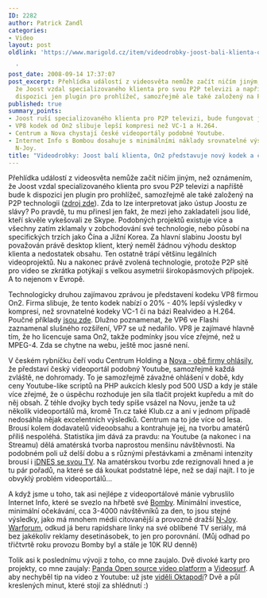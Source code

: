 ```yaml
---
ID: 2282
author: Patrick Zandl
categories:
- Video
layout: post
oldlink: 'https://www.marigold.cz/item/videodrobky-joost-bali-klienta-on2-predstavuje-novy-kodek-a-ceske-videomameni

  '
post_date: 2008-09-14 17:37:07
post_excerpt: Přehlídka událostí z videosvěta nemůže začít ničím jiným, než oznámením,
  že Joost vzdal specializovaného klienta pro svou P2P televizi a napříště bude k
  dispozici jen plugin pro prohlížeč, samozřejmě ale také založený na P2P technologii.
published: true
summary_points:
- Joost ruší specializovaného klienta pro P2P televizi, bude fungovat jen plugin.
- VP8 kodek od On2 slibuje lepší kompresi než VC-1 a H.264.
- Centrum a Nova chystají české videoportály podobné Youtube.
- Internet Info s Bombou dosahuje s minimálními náklady srovnatelné výsledky jako
  N-Joy.
title: "Videodrobky: Joost balí klienta, On2 představuje nový kodek a české videomámení"
---
```


Přehlídka událostí z videosvěta nemůže začít ničím jiným, než oznámením, že Joost vzdal specializovaného klienta pro svou P2P televizi a napříště bude k dispozici jen plugin pro prohlížeč, samozřejmě ale také založený na P2P technologii (<a href="http://gigaom.com/2008/09/05/joost-to-kill-desktop-client/">zdroj zde</a>). Zda to lze interpretovat jako ústup Joostu ze slávy? Po pravdě, tu mu přinesl jen fakt, že mezi jeho zakladateli jsou lidé, kteří skvěle vykešovali ze Skype. Podobných projektů existuje více a všechny zatím zklamaly v zobchodování své technologie, nebo působí na specifických trzích jako Čína a Jižní Korea. Za hlavní slabinu Joostu byl považován právě desktop klient, který neměl žádnou výhodu desktop klienta a nedostatek obsahu. Ten ostatně trápí většinu legálních videoprojektů. Nu a nakonec právě zvolená technologie, protože P2P sítě pro video se zkrátka potýkají s velkou asymetrií širokopásmových přípojek. A to nejenom v Evropě. 

Technologicky druhou zajímavou zprávou je představení kodeku VP8 firmou On2. Firma slibuje, že tento kodek nabízí o 20% - 40% lepší výsledky v kompresi, než srovnatelné kodeky VC-1 či na bázi Realvideo a H.264. Poučné příklady <a href="http://www.on2.com/index.php?599">jsou zde</a>. Dlužno poznamenat, že VP6 ve Flashi zaznamenal slušného rozšíření, VP7 se už nedařilo. VP8 je zajímavé hlavně tím, že ho licencuje sama On2, takže podmínky jsou více zřejmé, než u MPEG-4. Zda se chytne na webu, ještě moc jasné není. 

V českém rybníčku čeří vodu Centrum Holding a <a href="http://ihned.cz/c4-10073040-27468380-000000_d-vlastnik-novy-chysta-ceskou-obdobu-serveru-youtube">Nova - obě firmy ohlásily</a>, že představí český videoportál podobný Youtube, samozřejmě každá zvláště, ne dohromady. To je samozřejmě závažné ohlášení v době, kdy ceny Youtube-like scriptů na PHP aukcích klesly pod 500 USD a kdy je stále více zřejmé, že o úspěchu rozhoduje jen síla tlačit projekt kupředu a mít do něj obsah. Z téhle dvojky bych tedy spíše vsázel na Novu, jenže ta už několik videoportálů má, kromě Tn.cz také Klub.cz a ani v jednom případě nedosáhla nějak excelentních výsledků. Centrum na to jde více od lesa. Brousí kolem dodavatelů videoobsahu a kontrahuje jej, na tvorbu amatérů příliš nespoléhá. Statistika jim dává za pravdu: na Youtube (a nakonec i na Streamu) dělá amatérská tvorba naprostou menšinu návštěvnosti. Na podobném poli už delší dobu a s různými přestávkami a změnami intenzity brousí i <a href="http://webtv.idnes.cz/">iDNES se svou TV</a>. Na amatérskou tvorbu zde rezignovali hned a je tu pár pořadů, na které se dá koukat podstatně lépe, než se dají najít. I to je obvyklý problém videoportálů...

A když jsme u toho, tak asi nejlépe z videoportálové mánie vybruslilo Internet Info, které se svezlo na hřbetě své <a href="http://www.bomba.cz">Bomby</a>. Minimální investice, minimální očekávání, cca 3-4000 návštěvníků za den, to jsou stejné výsledky, jako má mnohem médii citovanější a provozně dražší <a href="http://www.n-joy.cz">N-Joy</a>.  <a href="http://www.warforum.cz">Warforum</a>, odkud já beru rapidshare linky na své oblíbené TV seriály, má bez jakékoliv reklamy desetinásobek, to jen pro porovnání. (Můj odhad po třičtvrtě roku provozu Bomby byl a stále je 10K RU denně)

Tolik asi k poslednímu vývoji z toho, co mne zaujalo. Dvě divoké karty pro projekty, co mne zaujaly: <a href="http://pandastream.com/">Panda Open source video platform</a> a <a href="http://www.videosurf.com/">Videosurf</a>. A aby nechyběl tip na video z Youtube: už jste <a href="http://www.youtube.com/watch?v=VaM9mrnOMJo">viděli Oktapodi</a>? Dvě a půl kreslených minut, které stojí za shlédnutí :)
